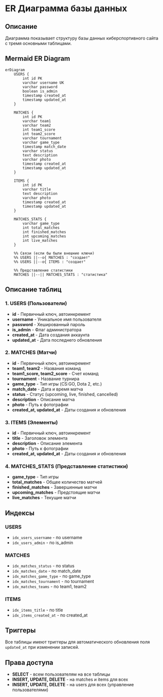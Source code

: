 # ER Диаграмма базы данных

## Описание
Диаграмма показывает структуру базы данных киберспортивного сайта с тремя основными таблицами.

## Mermaid ER Diagram

```mermaid
erDiagram
    USERS {
        int id PK
        varchar username UK
        varchar password
        boolean is_admin
        timestamp created_at
        timestamp updated_at
    }
    
    MATCHES {
        int id PK
        varchar team1
        varchar team2
        int team1_score
        int team2_score
        varchar tournament
        varchar game_type
        timestamp match_date
        varchar status
        text description
        varchar photo
        timestamp created_at
        timestamp updated_at
    }
    
    ITEMS {
        int id PK
        varchar title
        text description
        varchar photo
        timestamp created_at
        timestamp updated_at
    }
    
    MATCHES_STATS {
        varchar game_type
        int total_matches
        int finished_matches
        int upcoming_matches
        int live_matches
    }
    
    %% Связи (если бы были внешние ключи)
    %% USERS ||--o{ MATCHES : "создает"
    %% USERS ||--o{ ITEMS : "создает"
    
    %% Представление статистики
    MATCHES ||--|| MATCHES_STATS : "статистика"
```

## Описание таблиц

### 1. USERS (Пользователи)
- **id** - Первичный ключ, автоинкремент
- **username** - Уникальное имя пользователя
- **password** - Хешированный пароль
- **is_admin** - Флаг администратора
- **created_at** - Дата создания аккаунта
- **updated_at** - Дата последнего обновления

### 2. MATCHES (Матчи)
- **id** - Первичный ключ, автоинкремент
- **team1, team2** - Названия команд
- **team1_score, team2_score** - Счет команд
- **tournament** - Название турнира
- **game_type** - Тип игры (CS:GO, Dota 2, etc.)
- **match_date** - Дата и время матча
- **status** - Статус (upcoming, live, finished, cancelled)
- **description** - Описание матча
- **photo** - Путь к фотографии
- **created_at, updated_at** - Даты создания и обновления

### 3. ITEMS (Элементы)
- **id** - Первичный ключ, автоинкремент
- **title** - Заголовок элемента
- **description** - Описание элемента
- **photo** - Путь к фотографии
- **created_at, updated_at** - Даты создания и обновления

### 4. MATCHES_STATS (Представление статистики)
- **game_type** - Тип игры
- **total_matches** - Общее количество матчей
- **finished_matches** - Завершенные матчи
- **upcoming_matches** - Предстоящие матчи
- **live_matches** - Текущие матчи

## Индексы

### USERS
- `idx_users_username` - по username
- `idx_users_admin` - по is_admin

### MATCHES
- `idx_matches_status` - по status
- `idx_matches_date` - по match_date
- `idx_matches_game_type` - по game_type
- `idx_matches_tournament` - по tournament
- `idx_matches_teams` - по team1, team2

### ITEMS
- `idx_items_title` - по title
- `idx_items_created_at` - по created_at

## Триггеры

Все таблицы имеют триггеры для автоматического обновления поля `updated_at` при изменении записей.

## Права доступа

- **SELECT** - всем пользователям на все таблицы
- **INSERT, UPDATE, DELETE** - на matches и items для всех
- **INSERT, UPDATE, DELETE** - на users для всех (управление пользователями)
